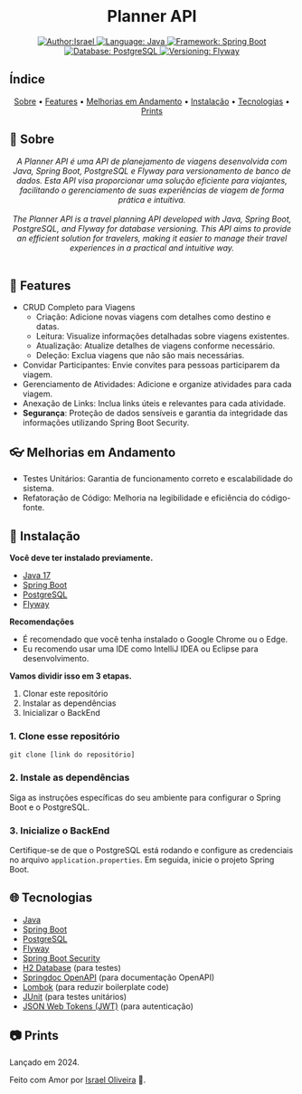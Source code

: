 <!--<p align="center">
    <em>
        (Coloque uma imagem que represente o seu Projeto)<br>
        (Insert an image that represents your Project)
    </em>
</p> -->

<br/>
<h1 align="center">Planner API</h1>

<div>
    <p align="center">
    <a href="https://www.linkedin.com/in/israeloliveiradev/" target="_blank">
        <img src="https://img.shields.io/static/v1?label=Author&message=Israel&color=00ba6d&style=for-the-badge&logo=LinkedIn" alt="Author:Israel">
    </a>
    <a href="#">
        <img src="https://img.shields.io/static/v1?label=Language&message=Java&color=red&style=for-the-badge&logo=openjdk" alt="Language: Java">
    </a>
    <a href="#">
        <img src="https://img.shields.io/static/v1?label=Framework&message=Spring Boot&color=green&style=for-the-badge&logo=Spring" alt="Framework: Spring Boot">
    </a>
    <a href="#">
        <img src="https://img.shields.io/static/v1?label=Database&message=PostgreSQL&color=blue&style=for-the-badge&logo=PostgreSQL" alt="Database: PostgreSQL">
    </a>
    <a href="#">
        <img src="https://img.shields.io/static/v1?label=Versioning&message=Flyway&color=orange&style=for-the-badge&logo=Flyway" alt="Versioning: Flyway">
    </a>
    </p>
</div>

## Índice

<p align="center">
 <a href="#about">Sobre</a> •
 <a href="#features">Features</a> •
 <a href="#improvements">Melhorias em Andamento</a> • 
 <a href="#installation">Instalação</a> • 
 <a href="#technologies">Tecnologias</a> •
 <a href="#prints">Prints</a>
</p>

## 📌 Sobre

<div>
    <p align="center">
    <em>
        A Planner API é uma API de planejamento de viagens desenvolvida com Java, Spring Boot, PostgreSQL e Flyway para versionamento de banco de dados. Esta API visa proporcionar uma solução eficiente para viajantes, facilitando o gerenciamento de suas experiências de viagem de forma prática e intuitiva.<br><br>
        The Planner API is a travel planning API developed with Java, Spring Boot, PostgreSQL, and Flyway for database versioning. This API aims to provide an efficient solution for travelers, making it easier to manage their travel experiences in a practical and intuitive way.<br><br>
    </em>
    </p>
</div>

## 🚀 Features

<p align="center">

- CRUD Completo para Viagens
  - Criação: Adicione novas viagens com detalhes como destino e datas.
  - Leitura: Visualize informações detalhadas sobre viagens existentes.
  - Atualização: Atualize detalhes de viagens conforme necessário.
  - Deleção: Exclua viagens que não são mais necessárias.
- Convidar Participantes: Envie convites para pessoas participarem da viagem.
- Gerenciamento de Atividades: Adicione e organize atividades para cada viagem.
- Anexação de Links: Inclua links úteis e relevantes para cada atividade.
- **Segurança**: Proteção de dados sensíveis e garantia da integridade das informações utilizando Spring Boot Security.

</p>

## 👓 Melhorias em Andamento

<p align="center">

- Testes Unitários: Garantia de funcionamento correto e escalabilidade do sistema.
- Refatoração de Código: Melhoria na legibilidade e eficiência do código-fonte.

</p>

## 📕 Instalação

<p align="center">
</p>

**Você deve ter instalado previamente.**
- [Java 17](https://www.oracle.com/java/technologies/javase/jdk17-archive-downloads.html)
- [Spring Boot](https://spring.io/projects/spring-boot)
- [PostgreSQL](https://www.postgresql.org/download/)
- [Flyway](https://flywaydb.org/documentation/usage/)

**Recomendações**
- É recomendado que você tenha instalado o Google Chrome ou o Edge.
- Eu recomendo usar uma IDE como IntelliJ IDEA ou Eclipse para desenvolvimento.

**Vamos dividir isso em 3 etapas.**
1. Clonar este repositório
2. Instalar as dependências
3. Inicializar o BackEnd

### 1. Clone esse repositório
```
git clone [link do repositório]
```
### 2. Instale as dependências
Siga as instruções específicas do seu ambiente para configurar o Spring Boot e o PostgreSQL.

### 3. Inicialize o BackEnd
Certifique-se de que o PostgreSQL está rodando e configure as credenciais no arquivo `application.properties`. Em seguida, inicie o projeto Spring Boot.

## 🌐 Tecnologias

<p align="center">

- [Java](https://www.java.com/pt-BR/)
- [Spring Boot](https://spring.io/projects/spring-boot)
- [PostgreSQL](https://www.postgresql.org/)
- [Flyway](https://flywaydb.org/)
- [Spring Boot Security](https://spring.io/projects/spring-security)
- [H2 Database](https://www.h2database.com/html/main.html) (para testes)
- [Springdoc OpenAPI](https://springdoc.org/) (para documentação OpenAPI)
- [Lombok](https://projectlombok.org/) (para reduzir boilerplate code)
- [JUnit](https://junit.org/junit5/) (para testes unitários)
- [JSON Web Tokens (JWT)](https://jwt.io/) (para autenticação)

</p>

## 📷 Prints

<!-- Adicione prints relevantes aqui se disponíveis -->

</div>

Lançado em 2024.

Feito com Amor por [Israel Oliveira](https://www.linkedin.com/in/israeloliveiradev/) 🚀. 
